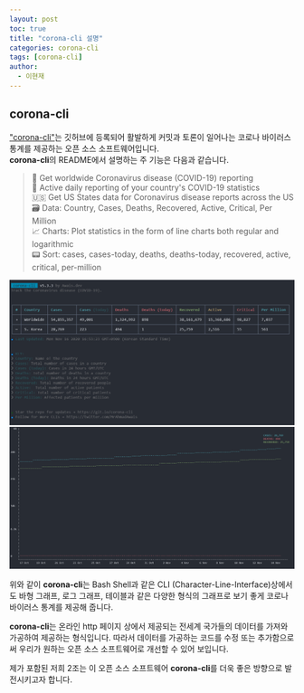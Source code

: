 ```yaml
---
layout: post
toc: true
title: "corona-cli 설명"
categories: corona-cli
tags: [corona-cli]
author:
  - 이현재
---
```


## corona-cli

["corona-cli"](https://github.com/ahmadawais/corona-cli)는 깃허브에 등록되어 활발하게 커밋과 토론이 일어나는 코로나 바이러스 통계를 제공하는 오픈 소스 소프트웨어입니다.  
**corona-cli**의 README에서 설명하는 주 기능은 다음과 같습니다.

>🚀 Get worldwide Coronavirus disease (COVID-19) reporting  
>🤯 Active daily reporting of your country's COVID-19 statistics  
>🇺🇸 Get US States data for Coronavirus disease reports across the US  
>🗃️ Data: Country, Cases, Deaths, Recovered, Active, Critical, Per Million  
>📈 Charts: Plot statistics in the form of line charts both regular and logarithmic  
>📟 Sort: cases, cases-today, deaths, deaths-today, recovered, active, critical, per-million  

![corona-cli-ex1.png](/img/corona-cli-ex1.png)
![corona-cli-ex2.png](/img/corona-cli-ex2.png)

위와 같이 **corona-cli**는 Bash Shell과 같은 CLI (Character-Line-Interface)상에서도 바형 그래프, 로그 그래프, 테이블과 같은 다양한 형식의 그래프로 보기 좋게 코로나 바이러스 통계를 제공해 줍니다.  

**corona-cli**는 온라인 http 페이지 상에서 제공되는 전세계 국가들의 데이터를 가져와 가공하여 제공하는 형식입니다. 따라서 데이터를 가공하는 코드를 수정 또는 추가함으로써 우리가 원하는 오픈 소스 소프트웨어로 개선할 수 있어 보입니다.  

제가 포함된 저희 2조는 이 오픈 소스 소프트웨어 **corona-cli**를 더욱 좋은 방향으로 발전시키고자 합니다.
